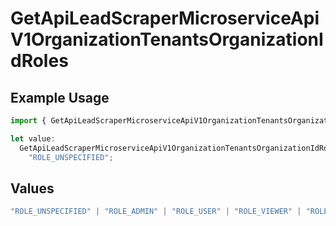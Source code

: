 # GetApiLeadScraperMicroserviceApiV1OrganizationTenantsOrganizationIdRoles

## Example Usage

```typescript
import { GetApiLeadScraperMicroserviceApiV1OrganizationTenantsOrganizationIdRoles } from "oppulence-backend-sdk/models/operations";

let value:
  GetApiLeadScraperMicroserviceApiV1OrganizationTenantsOrganizationIdRoles =
    "ROLE_UNSPECIFIED";
```

## Values

```typescript
"ROLE_UNSPECIFIED" | "ROLE_ADMIN" | "ROLE_USER" | "ROLE_VIEWER" | "ROLE_MANAGER"
```